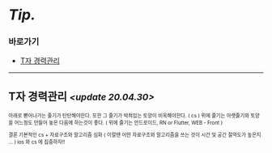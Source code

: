 # *Tip.*

### 바로가기

- [T자 경력관리](#경력관리)

----

## <a name="경력관리"></a>T자 경력관리  *<small><update 20.04.30><small>*

아래로 뻗어나가는 줄기가 탄탄해야한다.
또한 그 줄기가 박혀있는 토양이 비옥해야한다. ( cs )
위에 줄기는 아랫줄기와 토양을 어느정도 만들어 놓은 다음에 하는것이 좋다. ( 위에 줄기는 안드로이드, RN or Flutter, WEB - Front )

결론
기본적인 cs + 자료구조와 알고리즘 심화 ( 이럴땐 어떤 자료구조와 알고리즘을 쓰는 것이 시간 및 공간 절약도가 높은지 … )
ios 와 cs 에 집중하자!!
